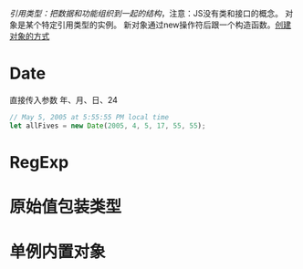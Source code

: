 *引用类型：把数据和功能组织到一起的结构*，注意：JS没有类和接口的概念。
对象是某个特定引用类型的实例。
新对象通过new操作符后跟一个构造函数。[创建对象的方式](obsidian://open?vault=my_ob&file=%E5%89%8D%E7%AB%AF%2Fjavascript%2F%E5%88%9B%E5%BB%BA%E5%AF%B9%E8%B1%A1%E7%9A%84%E6%96%B9%E5%BC%8F)
# Date
直接传入参数 年、月、日、24
```js
// May 5, 2005 at 5:55:55 PM local time
let allFives = new Date(2005, 4, 5, 17, 55, 55);
```
# RegExp
# 原始值包装类型
# 单例内置对象